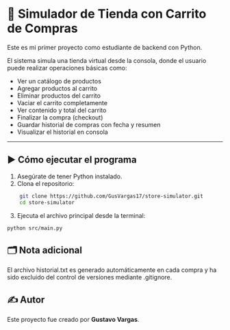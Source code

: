 # 🛒 Simulador de Tienda con Carrito de Compras

Este es mi primer proyecto como estudiante de backend con Python.

El sistema simula una tienda virtual desde la consola, donde el usuario puede realizar operaciones básicas como:

- Ver un catálogo de productos
- Agregar productos al carrito
- Eliminar productos del carrito
- Vaciar el carrito completamente
- Ver contenido y total del carrito
- Finalizar la compra (checkout)
- Guardar historial de compras con fecha y resumen
- Visualizar el historial en consola

---

## ▶️ Cómo ejecutar el programa

1. Asegúrate de tener Python instalado.
2. Clona el repositorio:

```bash
    git clone https://github.com/GusVargas17/store-simulator.git
    cd store-simulator
```
3. Ejecuta el archivo principal desde la terminal:

```bash
python src/main.py
```

## 🗂️ Nota adicional
El archivo historial.txt es generado automáticamente en cada compra y ha sido excluido del control de versiones mediante .gitignore.

## ✍️ Autor
Este proyecto fue creado por **Gustavo Vargas**.

